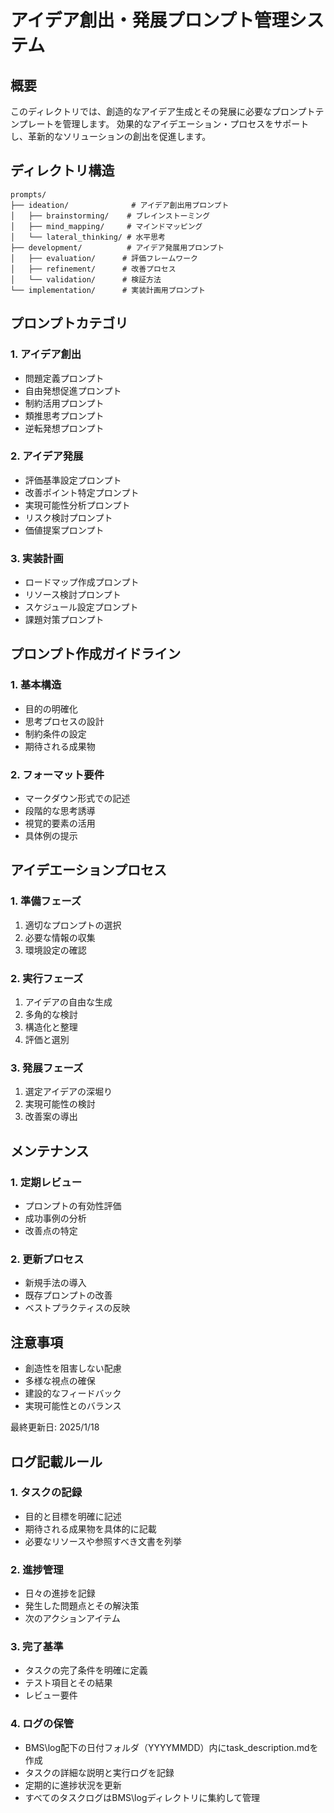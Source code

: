# アイデア創出・発展プロンプト管理システム

## 概要
このディレクトリでは、創造的なアイデア生成とその発展に必要なプロンプトテンプレートを管理します。
効果的なアイデエーション・プロセスをサポートし、革新的なソリューションの創出を促進します。

## ディレクトリ構造
```
prompts/
├── ideation/              # アイデア創出用プロンプト
│   ├── brainstorming/    # ブレインストーミング
│   ├── mind_mapping/     # マインドマッピング
│   └── lateral_thinking/ # 水平思考
├── development/          # アイデア発展用プロンプト
│   ├── evaluation/      # 評価フレームワーク
│   ├── refinement/      # 改善プロセス
│   └── validation/      # 検証方法
└── implementation/      # 実装計画用プロンプト
```

## プロンプトカテゴリ

### 1. アイデア創出
- 問題定義プロンプト
- 自由発想促進プロンプト
- 制約活用プロンプト
- 類推思考プロンプト
- 逆転発想プロンプト

### 2. アイデア発展
- 評価基準設定プロンプト
- 改善ポイント特定プロンプト
- 実現可能性分析プロンプト
- リスク検討プロンプト
- 価値提案プロンプト

### 3. 実装計画
- ロードマップ作成プロンプト
- リソース検討プロンプト
- スケジュール設定プロンプト
- 課題対策プロンプト

## プロンプト作成ガイドライン

### 1. 基本構造
- 目的の明確化
- 思考プロセスの設計
- 制約条件の設定
- 期待される成果物

### 2. フォーマット要件
- マークダウン形式での記述
- 段階的な思考誘導
- 視覚的要素の活用
- 具体例の提示

## アイデエーションプロセス

### 1. 準備フェーズ
1. 適切なプロンプトの選択
2. 必要な情報の収集
3. 環境設定の確認

### 2. 実行フェーズ
1. アイデアの自由な生成
2. 多角的な検討
3. 構造化と整理
4. 評価と選別

### 3. 発展フェーズ
1. 選定アイデアの深堀り
2. 実現可能性の検討
3. 改善案の導出

## メンテナンス

### 1. 定期レビュー
- プロンプトの有効性評価
- 成功事例の分析
- 改善点の特定

### 2. 更新プロセス
- 新規手法の導入
- 既存プロンプトの改善
- ベストプラクティスの反映

## 注意事項
- 創造性を阻害しない配慮
- 多様な視点の確保
- 建設的なフィードバック
- 実現可能性とのバランス

最終更新日: 2025/1/18

## ログ記載ルール

### 1. タスクの記録
- 目的と目標を明確に記述
- 期待される成果物を具体的に記載
- 必要なリソースや参照すべき文書を列挙

### 2. 進捗管理
- 日々の進捗を記録
- 発生した問題点とその解決策
- 次のアクションアイテム

### 3. 完了基準
- タスクの完了条件を明確に定義
- テスト項目とその結果
- レビュー要件

### 4. ログの保管
- BMS\log配下の日付フォルダ（YYYYMMDD）内にtask_description.mdを作成
- タスクの詳細な説明と実行ログを記録
- 定期的に進捗状況を更新
- すべてのタスクログはBMS\logディレクトリに集約して管理
